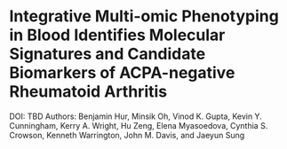 # Integrative Multi-omic Phenotyping in Blood Identifies Molecular Signatures and Candidate Biomarkers of ACPA-negative Rheumatoid Arthritis

DOI: TBD
Authors: Benjamin Hur, Minsik Oh, Vinod K. Gupta, Kevin Y. Cunningham, Kerry A. Wright, Hu Zeng, Elena Myasoedova, Cynthia S. Crowson, Kenneth Warrington, John M. Davis, and Jaeyun Sung

### 

